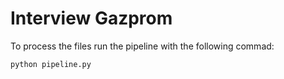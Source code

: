 # Interview Gazprom

To process the files run the pipeline with the following commad:

```
python pipeline.py
```
